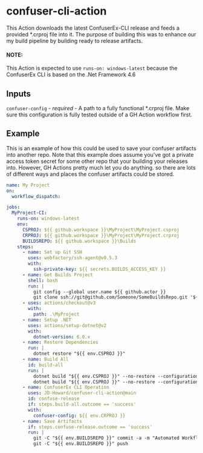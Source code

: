 # confuser-cli-action
This Action downloads the latest ConfuserEx-CLI release and feeds a provided *.crproj file into it. The purpose of building this was to enhance our my build pipeline by building ready to release artifacts.

#### NOTE:
This Action is expected to use `runs-on: windows-latest` because the ConfuserEx CLI is based on the .Net Framework 4.6


## Inputs
`confuser-config` - *required* - A path to a fully functional *.crproj file. Make sure this configuration is fully tested outside of a GH Action workflow first.


## Example
This is an example of how this could be used to save your confuser artifacts into another repo. Note that this example does assume you've got a private access token secret for some other repo that your building your releases into. However, GH Actions pretty much let you do anything. so there are lots of different ways and places the confuser artifacts could be stored.
```yaml
name: My Project
on:
  workflow_dispatch:

jobs:
  MyProject-CI:
    runs-on: windows-latest
    env:
      CSPROJ: ${{ github.workspace }}\MyProject\MyProject.csproj
      CRPROJ: ${{ github.workspace }}\MyProject\MyProject.crproj
      BUILDSREPO: ${{ github.workspace }}\Builds
    steps:
      - name: Set up Git SSH
        uses: webfactory/ssh-agent@v0.5.3
        with:
          ssh-private-key: ${{ secrets.BUILDS_ACCESS_KEY }}
      - name: Get Builds Project
        shell: bash
        run: |
          git config --global user.name ${{ github.actor }}
          git clone ssh://git@github.com/Someone/SomeBuildsRepo.git '${{ env.BUILDSREPO }}'
      - uses: actions/checkout@v3
        with:
          path: .\MyProject
      - name: Setup .NET
        uses: actions/setup-dotnet@v2
        with:
          dotnet-version: 6.0.x
      - name: Restore Dependencies
        run: |
          dotnet restore "${{ env.CSPROJ }}"
      - name: Build All
        id: build-all
        run: |
          dotnet build "${{ env.CSPROJ }}" --no-restore --configuration Debug
          dotnet build "${{ env.CSPROJ }}" --no-restore --configuration Release
      - name: ConfuserEx CLI Operation
        uses: JD-Howard/confuser-cli-action@main
        id: confuse-release
        if: steps.build-all.outcome == 'success'
        with:
          confuser-config: ${{ env.CRPROJ }}
      - name: Save Artifacts
        if: steps.confuse-release.outcome == 'success'
        run: |
          git -C "${{ env.BUILDSREPO }}" commit -a -m "Automated Workflow"
          git -C "${{ env.BUILDSREPO }}" push
```
